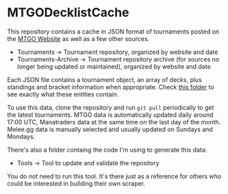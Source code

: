 # MTGODecklistCache
This repository contains a cache in JSON format of tournaments posted on the [MTGO Website](https://www.mtgo.com/en/mtgo/decklists) as well as a few other sources.

* Tournaments -> Tournament repository, organized by website and date
* Tournaments-Archive -> Tournament repository archive (for sources no longer being updated or maintained), organized by website and date

Each JSON file contains a tournament object, an array of decks, plus standings and bracket information when appropriate. Check [this folder](https://github.com/Badaro/MTGODecklistCache/tree/master/Tools/MTGODecklistCache.Updater.Model) to see exactly what these entities contain.

To use this data, clone the repository and run `git pull` periodically to get the latest tournaments. MTGO data is automatically updated daily around 17:00 UTC, Manatraders data at the same time on the last day of the month. Melee.gg data is manually selected and usually updated on Sundays and Mondays.

There's also a folder containg the code I'm using to generate this data:

* Tools -> Tool to update and validate the repository

You do *not* need to run this tool. It's there just as a reference for others who could be interested in building their own scraper.
